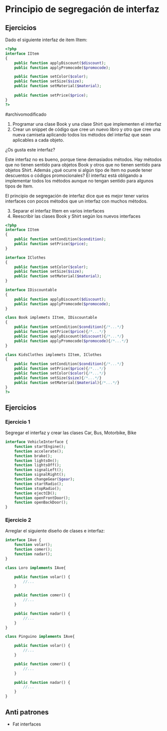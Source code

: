 # Principio de segregación de interfaz

## Ejercicios

Dado el siguiente interfaz de item IItem:

```php 
<?php
interface IItem
{
    public function applyDiscount($discount);
    public function applyPromocode($promocode);

    public function setColor($color);
    public function setSize($size);
    public function setMaterial($material);
    
    public function setPrice($price);
}
?>
```
#archivomodificado

1) Programar una clase Book y una clase Shirt que implementen el interfaz
2) Crear un snippet de código que cree un nuevo libro y otro que cree una nueva camiseta aplicando todos los métodos del interfaz que sean aplicables a cada objeto.

¿Os gusta este interfaz? 

Este interfaz no es bueno, porque tiene demasiados métodos. Hay métodos que no tienen sentido para objetos Book y otros que no tienen sentido para objetos Shirt. Además ¿qué ocurre si algún tipo de Item no puede tener descuentos o códigos promocionales? El interfaz está obligando a implementar todos los métodos aunque no tengan sentido para algunos tipos de Item.

El principio de segregación de interfaz dice que es mejor tener varios interfaces con pocos métodos que un interfaz con muchos métodos.

3) Separar el interfaz IItem en varios interfaces
4) Reescribir las clases Book y Shirt según los nuevos interfaces

```php
<?php
interface IItem
{
    public function setCondition($condition);
    public function setPrice($price);
}

interface IClothes
{
    public function setColor($color);
    public function setSize($size);
    public function setMaterial($material);
}

interface IDiscountable
{
    public function applyDiscount($discount);
    public function applyPromocode($promocode);
}

class Book implemets IItem, IDiscountable
{
    public function setCondition($condition){/*...*/}
    public function setPrice($price){/*...*/}
    public function applyDiscount($discount){/*...*/}
    public function applyPromocode($promocode){/*...*/}
}

class KidsClothes implemets IItem, IClothes
{
    public function setCondition($condition){/*...*/}
    public function setPrice($price){/*...*/}
    public function setColor($color){/*...*/}
    public function setSize($size){/*...*/}
    public function setMaterial($material){/*...*/}
}
?>
```

## Ejercicios

### Ejercicio 1

Segregar el interfaz y crear las clases Car, Bus, Motorbike, Bike

```php
interface VehicleInterface {
    function startEngine();
    function accelerate();
    function brake();
    function lightsOn();
    function lightsOff();
    function signalLeft();
    function signalRight();
    function changeGear($gear);
    function startRadio();
    function stopRadio();
    function ejectCD();
    function openFrontDoor();
    function openBackDoor();
}
```

### Ejercicio 2

Arreglar el siguiente diseño de clases e interfaz:

```php
interface IAve {  
    function volar();
    function comer();
    function nadar();
}

class Loro implements IAve{

    public function volar() {
        //...
    }

    public function comer() {
        //...
    }

    public function nadar() {
        //...
    }
}

class Pinguino implements IAve{

    public function volar() {
        //...
    }

    public function comer() {
        //...
    }

    public function nadar() {
        //...
    }
}
```

## Anti patrones

- Fat interfaces